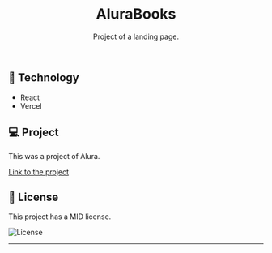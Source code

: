 <h1 align="center"> AluraBooks </h1>

<p align="center">
Project of a landing page.
</p>

<br>

## 🚀 Technology

- React 
- Vercel

## 💻 Project

This was a project of Alura.

<a href="https://organo-umber.vercel.app/">Link to the project</a><br>

## :memo: License

This project has a MID license.

<img alt="License" src="https://img.shields.io/static/v1?label=license&message=MIT&color=49AA26&labelColor=000000">


---

